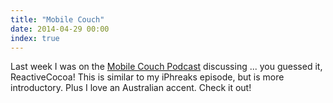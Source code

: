 ```yaml
---
title: "Mobile Couch"
date: 2014-04-29 00:00
index: true
---
```


Last week I was on the [Mobile Couch Podcast](http://jellystyle.com/podcasts/mobilecouch/30) discussing ... you guessed it, ReactiveCocoa! This is similar to my iPhreaks episode, but is more introductory. Plus I love an Australian accent. Check it out!

<!-- more -->
